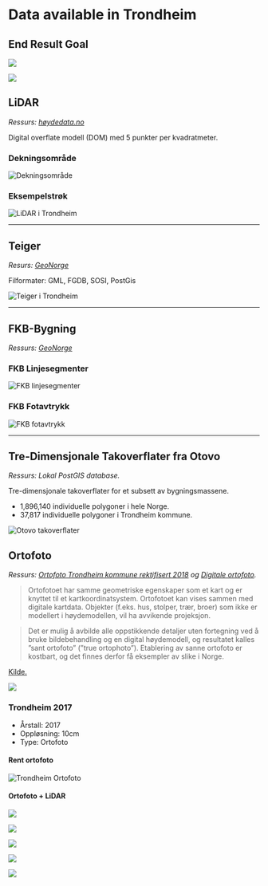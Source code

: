 # Data available in Trondheim

## End Result Goal

![](img/sunmapper_polygon.png)

![](img/sunmapper_multipoint.png)

## LiDAR
_Ressurs: [høydedata.no](https://hoydedata.no)_

Digital overflate modell (DOM) med 5 punkter per kvadratmeter.

### Dekningsområde

![Dekningsområde](img/Trondheim-LiDAR-dekning.jpg)

### Eksempelstrøk

![LiDAR i Trondheim](img/Trondheim-LiDAR.png)

---

## Teiger
_Resurs: [GeoNorge](https://kartkatalog.geonorge.no/metadata/kartverket/matrikkelen-eiendomskart-teig/74340c24-1c8a-4454-b813-bfe498e80f16)_

Filformater: GML, FGDB, SOSI, PostGis

![Teiger i Trondheim](img/Trondheim-teig.png)

---

## FKB-Bygning
_Ressurs: [GeoNorge](https://kartkatalog.geonorge.no/metadata/geovekst/fkb-bygning/8b4304ea-4fb0-479c-a24d-fa225e2c6e97)_

### FKB Linjesegmenter

![FKB linjesegmenter](img/fkb-linjer.png)

### FKB Fotavtrykk

![FKB fotavtrykk](img/fkb-fotavtrykk.png)

---

## Tre-Dimensjonale Takoverflater fra Otovo
_Ressurs: Lokal PostGIS database._

Tre-dimensjonale takoverflater for et subsett av bygningsmassene.

* 1,896,140 individuelle polygoner i hele Norge.
* 37,817 individuelle polygoner i Trondheim kommune.

![Otovo takoverflater](img/otovo-takoverflater.png)

## Ortofoto
_Ressurs: [Ortofoto Trondheim kommune rektifisert 2018](https://kartkatalog.geonorge.no/metadata/geovekst/ortofoto-trondheim-kommune-rektifisert-2018/5851d53d-71b6-475d-bd4d-69c371f400a1) og [Digitale ortofoto](https://kartkatalog.geonorge.no/metadata/kartverket/digitale-ortofoto/d5b180dd-0cef-4c4a-9174-ba5af69c3551)._

> Ortofotoet har samme geometriske egenskaper som et kart og er knyttet til et kartkoordinatsystem. Ortofotoet kan vises sammen med digitale kartdata. Objekter (f.eks. hus, stolper, trær, broer) som ikke er modellert i høydemodellen, vil ha avvikende projeksjon.

> Det er mulig å avbilde alle oppstikkende detaljer uten fortegning ved å bruke bildebehandling og en digital høydemodell, og resultatet kalles ”sant ortofoto” (”true ortophoto”). Etablering av sanne ortofoto er kostbart, og det finnes derfor få eksempler av slike i Norge.

[Kilde.](https://register.geonorge.no/data/documents/produktspesifikasjoner_Digitale%20ortofoto_v5_ortofoto-spesifikasjon-v4_5-2013_.pdf)

![](img/lidar_animation.gif)

### Trondheim 2017

* Årstall: 2017
* Oppløsning: 10cm
* Type: Ortofoto

#### Rent ortofoto

![Trondheim Ortofoto](img/ortofoto.jpg)

#### Ortofoto + LiDAR

![](img/ren_lidar.png)

![](img/ren_ortofoto.png)

![](img/lidar_ortofoto.png)

![](img/ortofoto_bygning.png)

![](img/ortofoto_linjesegmenter.png)